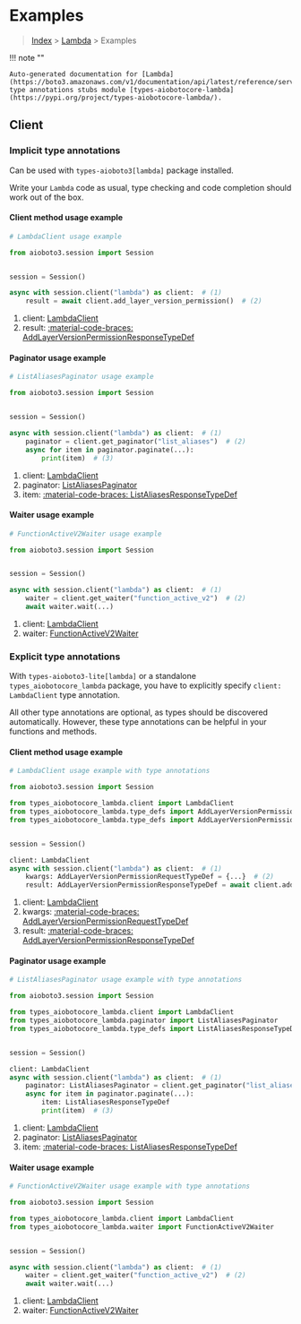 # Examples

> [Index](../README.md) > [Lambda](./README.md) > Examples

!!! note ""

    Auto-generated documentation for [Lambda](https://boto3.amazonaws.com/v1/documentation/api/latest/reference/services/lambda.html#lambda)
    type annotations stubs module [types-aiobotocore-lambda](https://pypi.org/project/types-aiobotocore-lambda/).

## Client

### Implicit type annotations

Can be used with `types-aioboto3[lambda]` package installed.

Write your `Lambda` code as usual,
type checking and code completion should work out of the box.



#### Client method usage example

```python
# LambdaClient usage example

from aioboto3.session import Session


session = Session()

async with session.client("lambda") as client:  # (1)
    result = await client.add_layer_version_permission()  # (2)
```

1. client: [LambdaClient](./client.md)
2. result: [:material-code-braces: AddLayerVersionPermissionResponseTypeDef](./type_defs.md#addlayerversionpermissionresponsetypedef)



#### Paginator usage example

```python
# ListAliasesPaginator usage example

from aioboto3.session import Session


session = Session()

async with session.client("lambda") as client:  # (1)
    paginator = client.get_paginator("list_aliases")  # (2)
    async for item in paginator.paginate(...):
        print(item)  # (3)
```

1. client: [LambdaClient](./client.md)
2. paginator: [ListAliasesPaginator](./paginators.md#listaliasespaginator)
3. item: [:material-code-braces: ListAliasesResponseTypeDef](./type_defs.md#listaliasesresponsetypedef)



#### Waiter usage example

```python
# FunctionActiveV2Waiter usage example

from aioboto3.session import Session


session = Session()

async with session.client("lambda") as client:  # (1)
    waiter = client.get_waiter("function_active_v2")  # (2)
    await waiter.wait(...)
```

1. client: [LambdaClient](./client.md)
2. waiter: [FunctionActiveV2Waiter](./waiters.md#functionactivev2waiter)


### Explicit type annotations

With `types-aioboto3-lite[lambda]`
or a standalone `types_aiobotocore_lambda` package, you have to explicitly specify
`client: LambdaClient` type annotation.

All other type annotations are optional, as types should be discovered automatically.
However, these type annotations can be helpful in your functions and methods.


#### Client method usage example

```python
# LambdaClient usage example with type annotations

from aioboto3.session import Session

from types_aiobotocore_lambda.client import LambdaClient
from types_aiobotocore_lambda.type_defs import AddLayerVersionPermissionResponseTypeDef
from types_aiobotocore_lambda.type_defs import AddLayerVersionPermissionRequestTypeDef


session = Session()

client: LambdaClient
async with session.client("lambda") as client:  # (1)
    kwargs: AddLayerVersionPermissionRequestTypeDef = {...}  # (2)
    result: AddLayerVersionPermissionResponseTypeDef = await client.add_layer_version_permission(**kwargs)  # (3)
```

1. client: [LambdaClient](./client.md)
2. kwargs: [:material-code-braces: AddLayerVersionPermissionRequestTypeDef](./type_defs.md#addlayerversionpermissionrequesttypedef)
3. result: [:material-code-braces: AddLayerVersionPermissionResponseTypeDef](./type_defs.md#addlayerversionpermissionresponsetypedef)



#### Paginator usage example

```python
# ListAliasesPaginator usage example with type annotations

from aioboto3.session import Session

from types_aiobotocore_lambda.client import LambdaClient
from types_aiobotocore_lambda.paginator import ListAliasesPaginator
from types_aiobotocore_lambda.type_defs import ListAliasesResponseTypeDef


session = Session()

client: LambdaClient
async with session.client("lambda") as client:  # (1)
    paginator: ListAliasesPaginator = client.get_paginator("list_aliases")  # (2)
    async for item in paginator.paginate(...):
        item: ListAliasesResponseTypeDef
        print(item)  # (3)
```

1. client: [LambdaClient](./client.md)
2. paginator: [ListAliasesPaginator](./paginators.md#listaliasespaginator)
3. item: [:material-code-braces: ListAliasesResponseTypeDef](./type_defs.md#listaliasesresponsetypedef)



#### Waiter usage example

```python
# FunctionActiveV2Waiter usage example with type annotations

from aioboto3.session import Session

from types_aiobotocore_lambda.client import LambdaClient
from types_aiobotocore_lambda.waiter import FunctionActiveV2Waiter


session = Session()

async with session.client("lambda") as client:  # (1)
    waiter = client.get_waiter("function_active_v2")  # (2)
    await waiter.wait(...)
```

1. client: [LambdaClient](./client.md)
2. waiter: [FunctionActiveV2Waiter](./waiters.md#functionactivev2waiter)


